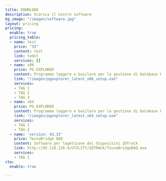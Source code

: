 ```yaml
---
title: DOWNLOAD
description: Scarica il nostro software
bg_image: "/images/software.jpg"
layout: pricing
pricing:
  enable: true
  pricing_table:
  - name: test
    price: "33"
    content: test
    link: tedst
    services: []
  - name: x86
    price: PG EXPLORER
    content: Programma leggero e basilare per la gestione di Database PostgreSQL
    link: "/images/pgexplorer_latest_x86_setup.exe"
    services:
    - TAG 1
    - TAG 2
    - TAG 3
  - name: x64
    price: PG EXPLORER
    content: Programma leggero e basilare per la gestione di Database PostgreSQL
    link: "/images/pgexplorer_latest_x64_setup.exe"
    services:
    - TAG 1
    - TAG 2
  - name: 'version: 43.33'
    price: TecnoBridge DAQ
    content: Software per lagetsione dei dispositivi IOTrack
    link: http://95.110.226.4/UTILITY/IOTRACK/TecnoBridgeDAQ.exe
    services:
    - TAG 1
cta:
  enable: true

---
```

